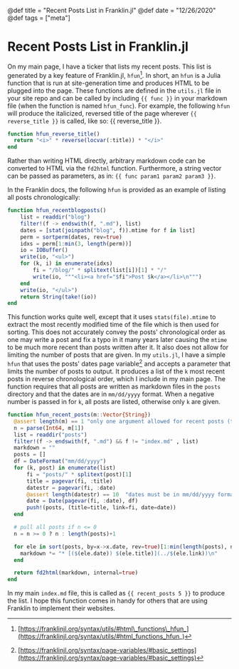 @def title = "Recent Posts List in Franklin.jl"
@def date = "12/26/2020"
@def tags = ["meta"]
 
# Recent Posts List in Franklin.jl
 
On my main page, I have a ticker that lists my recent posts. This list is generated by a key feature of Franklin.jl, `hfun`[^1]. In short, an `hfun` is a Julia function that is run at site-generation time and produces HTML to be plugged into the page. These functions are defined in the `utils.jl` file in your site repo and can be called by including `{{ func }}` in your markdown file (when the function is named `hfun_func`).  For example, the following `hfun` will produce the italicized, reversed title of the page wherever `{{ reverse_title }}` is called, like so: {{ reverse_title }}.

```julia
function hfun_reverse_title()
  return "<i>" * reverse(locvar(:title)) * "</i>"
end
```

Rather than writing HTML directly, arbitrary markdown code can be converted to HTML via the `fd2html` function. Furthermore, a string vector can be passed as parameters, as in: `{{ func param1 param2 param3 }}`.

In the Franklin docs, the following `hfun` is provided as an example of listing all posts chronologically:

```julia
function hfun_recentblogposts()
    list = readdir("blog")
    filter!(f -> endswith(f, ".md"), list)
    dates = [stat(joinpath("blog", f)).mtime for f in list]
    perm = sortperm(dates, rev=true)
    idxs = perm[1:min(3, length(perm))]
    io = IOBuffer()
    write(io, "<ul>")
    for (k, i) in enumerate(idxs)
        fi = "/blog/" * splitext(list[i])[1] * "/"
        write(io, """<li><a href="$fi">Post $k</a></li>\n""")
    end
    write(io, "</ul>")
    return String(take!(io))
end
```

This function works quite well, except that it uses `stats(file).mtime` to extract the most recently modified time of the file which is then used for sorting. This does not accurately convey the posts' chronological order as one may write a post and fix a typo in it many years later causing the `mtime` to be much more recent than posts written after it. It also does not allow for limiting the number of posts that are given. In my `utils.jl`, I have a simple `hfun` that uses the posts' dates page variable[^2] and accepts a parameter that limits the number of posts to output. It produces a list of the `k` most recent posts in reverse chronological order, which I include in my main page. The function requires that all posts are written as markdown files in the `posts` directory and that the dates are in `mm/dd/yyyy` format. When a negative number is passed in for `k`, all posts are listed, otherwise only `k` are given.

```julia
function hfun_recent_posts(m::Vector{String})
  @assert length(m) == 1 "only one argument allowed for recent posts (the number of recent posts to pull)"
  n = parse(Int64, m[1])
  list = readdir("posts")
  filter!(f -> endswith(f, ".md") && f != "index.md" , list)
  markdown = ""
  posts = []
  df = DateFormat("mm/dd/yyyy")
  for (k, post) in enumerate(list)
      fi = "posts/" * splitext(post)[1]
      title = pagevar(fi, :title)
      datestr = pagevar(fi, :date)
      @assert length(datestr) == 10  "dates must be in mm/dd/yyyy format"
      date = Date(pagevar(fi, :date), df)
      push!(posts, (title=title, link=fi, date=date))
  end

  # pull all posts if n <= 0
  n = n >= 0 ? n : length(posts)+1

  for ele in sort(posts, by=x->x.date, rev=true)[1:min(length(posts), n)]
    markdown *= "* [($(ele.date)) $(ele.title)](../$(ele.link))\n"
  end

  return fd2html(markdown, internal=true)
end
```

In my main `index.md` file, this is called as `{{ recent_posts 5 }}` to produce the list. I hope this function comes in handy for others that are using Franklin to implement their websites.

[^1]: [https://franklinjl.org/syntax/utils/#html\_functions\_hfun_](https://franklinjl.org/syntax/utils/#html_functions_hfun_)
[^2]: [https://franklinjl.org/syntax/page-variables/#basic_settings](https://franklinjl.org/syntax/page-variables/#basic_settings)